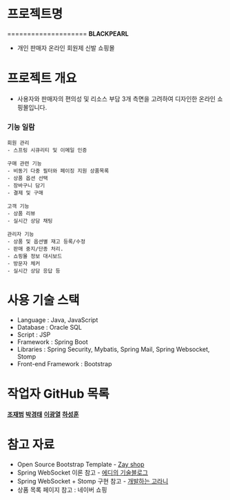 # 프로젝트명
====================
**BLACKPEARL**
 - 개인 판매자 온라인 회원제 신발 쇼핑몰

# 프로젝트 개요
 - 사용자와 판매자의 편의성 및 리소스 부담 3개 측면을 고려하여 디자인한 온라인 쇼핑몰입니다.
   
### 기능 일람
    회원 관리
    - 스프링 시큐리티 및 이메일 인증

    구매 관련 기능
    - 비동기 다중 필터와 페이징 지원 상품목록
    - 상품 옵션 선택
    - 장바구니 담기
    - 결제 및 구매

    고객 기능
    - 상품 리뷰
    - 실시간 상담 채팅
  
    관리자 기능
    - 상품 및 옵션별 재고 등록/수정
    - 판매 중지/단종 처리.
    - 쇼핑몰 정보 대시보드
    - 방문자 체커
    - 실시간 상담 응답 등

# 사용 기술 스택
- Language : Java, JavaScript
- Database : Oracle SQL
- Script : JSP
- Framework : Spring Boot
- Libraries : Spring Security, Mybatis, Spring Mail, Spring Websocket, Stomp
- Front-end Framework : Bootstrap

# 작업자 GitHub 목록
[**조재범**](https://github.com/JaeBuhmJo)
[**박경태**](https://github.com/Park-KyeongTae)
[**이광열**](https://github.com/poweenv)
[**하성훈**](https://github.com/hahasunghoon)

# 참고 자료
- Open Source Bootstrap Template - [Zay shop](https://themewagon.com/themes/free-bootstrap-5-html-5-ecommerce-website-template-zay-shop/)
- Spring WebSocket 이론 참고 - [에디의 기술블로그](https://brunch.co.kr/@springboot/695#comments)
- Spring WebSocket + Stomp 구현 참고 - [개발하는 고라니](https://dev-gorany.tistory.com/235)
- 상품 목록 페이지 참고 : 네이버 쇼핑
